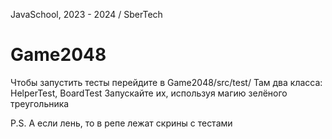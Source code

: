 JavaSchool, 2023 - 2024 / SberTech

# Game2048
Чтобы запустить тесты перейдите в Game2048/src/test/
Там два класса: HelperTest, BoardTest
Запускайте их, используя магию зелёного треугольника

P.S.
А если лень, то в репе лежат скрины с тестами
